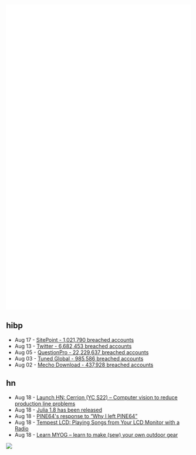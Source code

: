 ![Metrics](https://raw.githubusercontent.com/phixion/phixion/master/metrics.svg)

## hibp

<!--
for https://github.com/phixion/phixion/blob/main/.github/workflows/feeds.yml
-->
<!--START_SECTION:haveibeenpwnd-->
- Aug 17 - [SitePoint - 1,021,790 breached accounts](https://haveibeenpwned.com/PwnedWebsites#SitePoint)
- Aug 13 - [Twitter - 6,682,453 breached accounts](https://haveibeenpwned.com/PwnedWebsites#Twitter)
- Aug 05 - [QuestionPro - 22,229,637 breached accounts](https://haveibeenpwned.com/PwnedWebsites#QuestionPro)
- Aug 03 - [Tuned Global - 985,586 breached accounts](https://haveibeenpwned.com/PwnedWebsites#TunedGlobal)
- Aug 02 - [Mecho Download - 437,928 breached accounts](https://haveibeenpwned.com/PwnedWebsites#MechoDownload)
<!--END_SECTION:haveibeenpwnd-->

## hn

<!--
for https://github.com/phixion/phixion/blob/main/.github/workflows/feeds.yml
-->
<!--START_SECTION:hn-->
- Aug 18 - [Launch HN: Cerrion (YC S22) – Computer vision to reduce production line problems](https://www.cerrion.com/)
- Aug 18 - [Julia 1.8 has been released](https://julialang.org/blog/2022/08/julia-1.8-highlights/)
- Aug 18 - [PINE64's response to “Why I left PINE64”](https://www.pine64.org/2022/08/18/a-response-to-martijns-blog/)
- Aug 18 - [Tempest LCD: Playing Songs from Your LCD Monitor with a Radio](https://github.com/luamfb/tempest-lcd)
- Aug 18 - [Learn MYOG – learn to make (sew) your own outdoor gear](https://learnmyog.com/)
<!--END_SECTION:hn-->

<!--
for https://yhype.me
-->
![](https://hit.yhype.me/github/profile?user_id=13013670)
